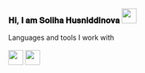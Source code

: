 ### 𝐇𝐢, 𝐈 𝐚𝐦 𝐒𝐨𝐥𝐢𝐡𝐚 𝐇𝐮𝐬𝐧𝐢𝐝𝐝𝐢𝐧𝐨𝐯𝐚 <img src="https://media1.giphy.com/media/v1.Y2lkPTc5MGI3NjExYXhseGdyY3U3bTNhNGE3MDZ0bjhjcWwwMzB0dTkwYzVseHhvdHQ5NCZlcD12MV9pbnRlcm5hbF9naWZfYnlfaWQmY3Q9cw/gM5qFksULw54NMWyry/giphy.gif" width="30px"> </br>

Languages and tools I work with 
<br/>
<br/>
<code><img src="https://w1.pngwing.com/pngs/696/924/png-transparent-html-logo-html5-badge-line-symbol-signage-thumbnail.png" width="30px"></code>
<code><img src="https://www.google.com/url?sa=i&url=https%3A%2F%2Fpnghut.com%2Fpng%2FdU3U07BWwV%2Fcss3-cascading-style-sheets-html5-html-css3-logo-transparent-png&psig=AOvVaw0MvijpEgFSr7aEI6vI-guK&ust=1714376159565000&source=images&cd=vfe&opi=89978449&ved=0CBAQjRxqFwoTCOiZ45m25IUDFQAAAAAdAAAAABAE" width="30px"></code>

